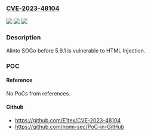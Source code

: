 ### [CVE-2023-48104](https://cve.mitre.org/cgi-bin/cvename.cgi?name=CVE-2023-48104)
![](https://img.shields.io/static/v1?label=Product&message=n%2Fa&color=blue)
![](https://img.shields.io/static/v1?label=Version&message=n%2Fa&color=blue)
![](https://img.shields.io/static/v1?label=Vulnerability&message=n%2Fa&color=brighgreen)

### Description

Alinto SOGo before 5.9.1 is vulnerable to HTML Injection.

### POC

#### Reference
No PoCs from references.

#### Github
- https://github.com/E1tex/CVE-2023-48104
- https://github.com/nomi-sec/PoC-in-GitHub

